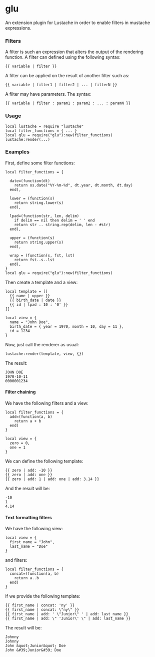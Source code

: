 # glu

An extension plugin for Lustache in order to enable filters in mustache expressions.

### Filters

A filter is such an expression that alters the output of the rendering function. A filter can defined using the following syntax:
```
{{ variable | filter }}
```

A filter can be applied on the result of another filter such as:
```
{{ variable | filter1 | filter2 | ... | filterN }}
```

A filter may have parameters. The syntax:
```
{{ variable | filter : param1 : param2 : ... : paramN }}
```

### Usage

```
local lustache = require "lustache"
local filter_functions = { ... }
local glu = require("glu"):new(filter_functions)
lustache:render(...)
```

### Examples

First, define some filter functions:

```
local filter_functions = {

  date=(function(dt)
    return os.date("%Y-%m-%d", dt.year, dt.month, dt.day)
  end),

  lower = (function(s)
    return string.lower(s)
  end),

  lpad=(function(str, len, delim)
    if delim == nil then delim = ' ' end
    return str .. string.rep(delim, len - #str)
  end),

  upper = (function(s)
    return string.upper(s)
  end),

  wrap = (function(s, fst, lst)
    return fst..s..lst
  end),
}
local glu = require("glu"):new(filter_functions)
```

Then create a template and a view:
```
local template = [[
  {{ name | upper }}
  {{ birth_date | date }}
  {{ id | lpad : 10 : '0' }}
]]

local view = {
  name = "John Doe",
  birth_date = { year = 1970, month = 10, day = 11 },
  id = 1234
}
```
Now, just call the renderer as usual:
```
lustache:render(template, view, {})
```

The result:
```
JOHN DOE
1970-10-11
0000001234
```
#### Filter chaining

We have the following filters and a view:
```
local filter_functions = {
  add=(function(a, b)
    return a + b
  end) 
}

local view = {
  zero = 0,
  one = 1
}
```
We can define the following template:
```
{{ zero | add: -10 }}
{{ zero | add: one }}
{{ zero | add: 1 | add: one | add: 3.14 }}
```

And the result will be:
```
-10
1
4.14
```

#### Text formatting filters

We have the following view:
```
local view = {
  first_name = "John",
  last_name = "Doe"
}
```

and filters:
```
local filter_functions = {
  concat=(function(a, b)
    return a..b
  end)
}
```

If we provide the following template:
```
{{ first_name | concat: 'ny' }}
{{ first_name | concat: \"ny\" }}
{{ first_name | add: ' \"Junior\" ' | add: last_name }}
{{ first_name | add: \" 'Junior\' \" | add: last_name }}
```

The result will be:
```
Johnny
Johnny
John &quot;Junior&quot; Doe
John &#39;Junior&#39; Doe
```
